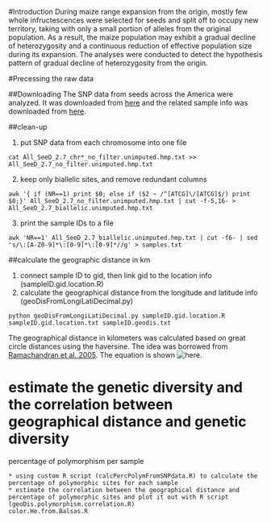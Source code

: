 #Introduction
During maize range expansion from the origin, mostly few whole infructescences were selected for seeds and split off to occupy new territory, taking with only a small portion of alleles from the original population.
As a result, the maize population may exhibit a gradual decline of heterozygosity and a continuous reduction of effective population size during its expansion.
The analyses were conducted to detect the hypothesis pattern of gradual decline of heterozygosity from the origin.

#Precessing the raw data

##Downloading
The SNP data from seeds across the America were analyzed. It was downloaded from [here](http://23.253.100.239/dvn/dv/devseedsofdiscoverydvn/faces/study/StudyPage.xhtml?globalId=hdl:11529/10034&studyListingIndex=0_1c7111b5466565dd0eebfa2607c3) and the related sample info was downloaded from [here](http://germinate.seedsofdiscovery.org/maize/#browse-accessions). 

##clean-up
1. put SNP data from each chromosome into one file
```
cat All_SeeD_2.7_chr*_no_filter.unimputed.hmp.txt >> All_SeeD_2.7_no_filter.unimputed.hmp.txt
```

2. keep only biallelic sites, and remove redundant columns
```
awk '{ if (NR==1) print $0; else if ($2 ~ /^[ATCG]\/[ATCG]$/) print $0;}' All_SeeD_2.7_no_filter.unimputed.hmp.txt | cut -f-5,16- > All_SeeD_2.7_biallelic.unimputed.hmp.txt
```

3. print the sample IDs to a file
```
awk 'NR==1' All_SeeD_2.7_biallelic.unimputed.hmp.txt | cut -f6- | sed 's/\:[A-Z0-9]*\:[0-9]*\:[0-9]*//g' > samples.txt
```

##calculate the geographic distance in km 
1. connect sample ID to gid, then link gid to the location info (sampleID.gid.location.R)
2. calculate the geographical distance from the longitude and latitude info (geoDisFromLongiLatiDecimal.py)
```
python geoDisFromLongiLatiDecimal.py sampleID.gid.location.R sampleID.gid.location.txt sampleID.geodis.txt
```
The geographical distance in kilometers was calculated based on great circle distances using the haversine. 
The idea was borrowed from [Ramachandran et al. 2005](http://www.pnas.org/content/102/44/15942.short). 
The equation is shown ![here](https://github.com/HuffordLab/Wang_Private/blob/master/demography/analyses/serialFounderEffects/equation_geoDis_from_longi_latitude.png).

# estimate the genetic diversity and the correlation between geographical distance and genetic diversity

percentage of polymorphism per sample

    * using custom R script (calcPercPolymFromSNPdata.R) to calculate the percentage of polymorphic sites for each sample
    * estimate the correlation between the geographical distance and percentage of polymorphic sites and plot it out with R script (geoDis.polymorphism.correlation.R)
    color.He.from.Balsas.R
  

